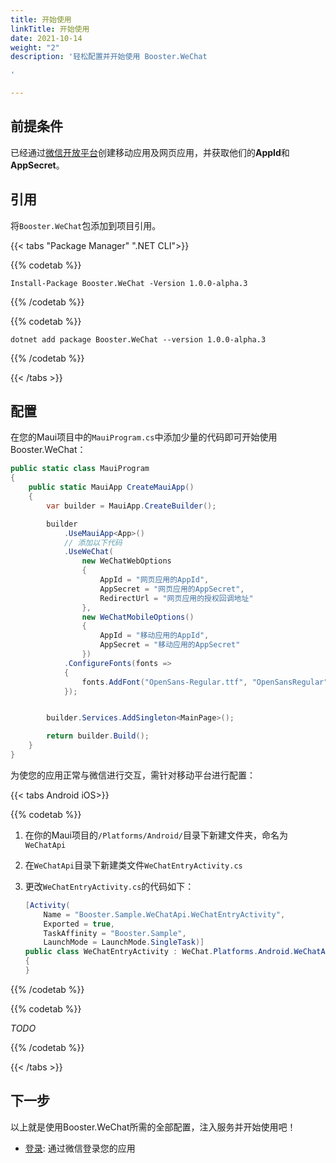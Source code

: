```yaml
---
title: 开始使用
linkTitle: 开始使用
date: 2021-10-14
weight: "2"
description: '轻松配置并开始使用 Booster.WeChat

'

---
```

## 前提条件

已经通过<a href="https://open.weixin.qq.com/cgi-bin/index?t=home/index&lang=zh_CN" target="_blank">微信开放平台</a>创建移动应用及网页应用，并获取他们的**AppId**和**AppSecret**。

## 引用

将`Booster.WeChat`包添加到项目引用。

{{< tabs "Package Manager" ".NET CLI">}}

{{% codetab %}}

    Install-Package Booster.WeChat -Version 1.0.0-alpha.3

{{% /codetab %}}

{{% codetab %}}

    dotnet add package Booster.WeChat --version 1.0.0-alpha.3

{{% /codetab %}}

{{< /tabs >}}

## 配置

在您的Maui项目中的`MauiProgram.cs`中添加少量的代码即可开始使用Booster.WeChat：

``` C#
public static class MauiProgram
{
    public static MauiApp CreateMauiApp()
    {
        var builder = MauiApp.CreateBuilder();

        builder
            .UseMauiApp<App>()
            // 添加以下代码
            .UseWeChat(
                new WeChatWebOptions
                {
                    AppId = "网页应用的AppId",
                    AppSecret = "网页应用的AppSecret",
                    RedirectUrl = "网页应用的授权回调地址"
                },
                new WeChatMobileOptions()
                {
                    AppId = "移动应用的AppId",
                    AppSecret = "移动应用的AppSecret"
                })
            .ConfigureFonts(fonts =>
            {
                fonts.AddFont("OpenSans-Regular.ttf", "OpenSansRegular");
            });


        builder.Services.AddSingleton<MainPage>();

        return builder.Build();
    }
}
```

为使您的应用正常与微信进行交互，需针对移动平台进行配置：

{{< tabs Android iOS>}}

{{% codetab %}}

1. 在你的Maui项目的`/Platforms/Android/`目录下新建文件夹，命名为`WeChatApi`
2. 在`WeChatApi`目录下新建类文件`WeChatEntryActivity.cs`
3. 更改`WeChatEntryActivity.cs`的代码如下：

   ``` C#
   [Activity(
       Name = "Booster.Sample.WeChatApi.WeChatEntryActivity",
       Exported = true,
       TaskAffinity = "Booster.Sample",
       LaunchMode = LaunchMode.SingleTask)]
   public class WeChatEntryActivity : WeChat.Platforms.Android.WeChatApi.WeChatEntryActivity
   {
   }
   ```

{{% /codetab %}}

{{% codetab %}}

_TODO_ 

{{% /codetab %}}

{{< /tabs >}}

## 下一步

以上就是使用Booster.WeChat所需的全部配置，注入服务并开始使用吧！

* [登录](/docs/toolkits/wechat/login/): 通过微信登录您的应用